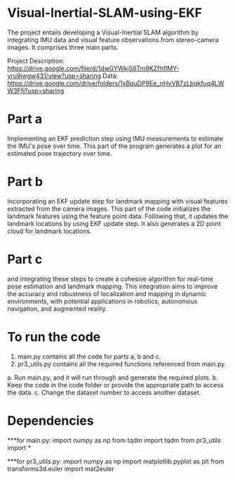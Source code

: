 # Visual-Inertial-SLAM-using-EKF
The project entails developing a Visual-Inertial SLAM algorithm by integrating IMU data and visual feature observations 
from stereo-camera images.
It comprises three main parts.

Project Description: https://drive.google.com/file/d/1dwGYWkjS6Tm9KZfhfIMY-vru9jwgw431/view?usp=sharing
Data: https://drive.google.com/drive/folders/1xBpuDP9Ee_nHvVB7zLbqkfuq4LWW3Ffj?usp=sharing

# Part a
Implementing an EKF prediction step using IMU measurements to estimate the IMU's pose over time. This part of the program 
generates a plot for an estimated pose trajectory over time.

# Part b
Incorporating an EKF update step for landmark mapping with visual features extracted from the camera images. This part of the code
initializes the landmark features using the feature point data. Following that, it updates the landmark locations by using EKF update
step. It also generates a 2D point cloud for landmark locations.

# Part c
and integrating these steps to create a cohesive algorithm for real-time pose estimation and landmark mapping. This integration aims to improve the accuracy and robustness of localization and mapping in dynamic environments, with potential applications in robotics, autonomous navigation, and augmented reality.


# To run the code
1. main.py contains all the code for parts a, b and c.
2. pr3_utils.py contains all the required functions referenced from main.py.

a. Run main.py, and it will run through and generate the required plots. 
b. Keep the code in the code folder or provide the appropriate path to access the data.
c. Change the dataset number to access another dataset.

# Dependencies
***for main.py:
import numpy as np
from tqdm import tqdm
from pr3_utils import *

***for pr3_utils.py:
import numpy as np
import matplotlib.pyplot as plt
from transforms3d.euler import mat2euler

